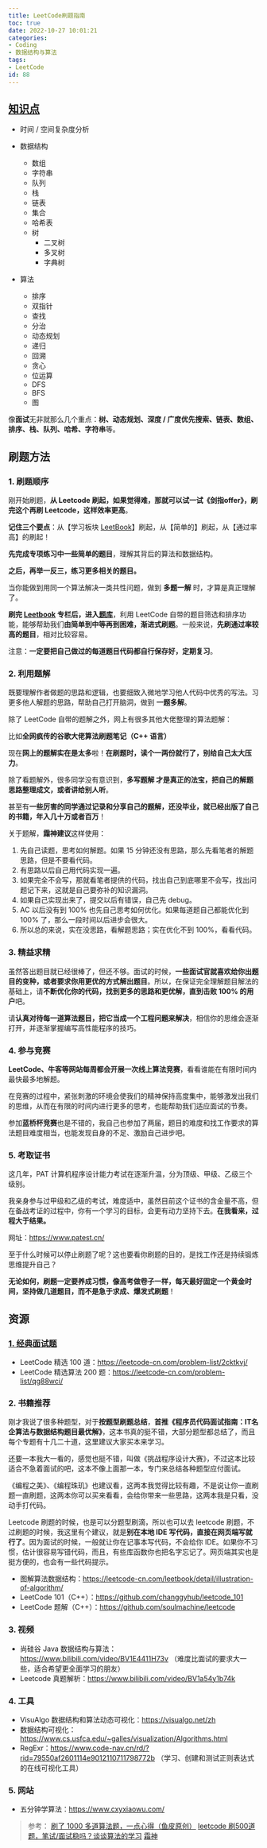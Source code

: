 ```yaml
---
title: LeetCode刷题指南
toc: true
date: 2022-10-27 10:01:21
categories:
- Coding
- 数据结构与算法
tags:
- LeetCode
id: 88
---
```


##  [知识点](http://doc.weilong98.com/#/Posts/Java/Java学习路线?id=知识-2)

- 时间 / 空间复杂度分析
- 数据结构

  - 数组
  - 字符串
  - 队列
  - 栈
  - 链表
  - 集合
  - 哈希表
  - 树
    - 二叉树
    - 多叉树
    - 字典树
- 算法
  - 排序
  - 双指针
  - 查找
  - 分治
  - 动态规划
  - 递归
  - 回溯
  - 贪心
  - 位运算
  - DFS
  - BFS
  - 图


像**面试**无非就那么几个重点：**树、动态规划、深度 / 广度优先搜索、链表、数组、排序、栈、队列、哈希、字符串**等。

## 刷题方法

### 1. 刷题顺序

刚开始刷题，**从 Leetcode 刷起，如果觉得难，那就可以试一试《剑指offer》，刷完这个再刷 Leetcode，这样效率更高**。

**记住三个要点**：从【学习板块 [LeetBook](https://leetcode.cn/leetbook/)】刷起，从【简单的】刷起，从【通过率高】的刷起！

**先完成专项练习中一些简单的题目**，理解其背后的算法和数据结构。

**之后，再举一反三，练习更多相关的题目。**

当你能做到用同一个算法解决一类共性问题，做到 **多题一解** 时，才算是真正理解了。

**刷完 [Leetbook](https://leetcode.cn/leetbook/) 专栏后，进入[题库](https://leetcode.cn/)**，利用 LeetCode 自带的题目筛选和排序功能，能够帮助我们**由简单到中等再到困难，渐进式刷题**。一般来说，**先刷通过率较高的题目**，相对比较容易。

注意：**一定要把自己做过的每道题目代码都自行保存好，定期复习**。

### 2. 利用题解

既要理解作者做题的思路和逻辑，也要细致入微地学习他人代码中优秀的写法。习更多他人解题的思路，帮助自己打开脑洞，做到 **一题多解**。

除了 LeetCode 自带的题解之外，网上有很多其他大佬整理的算法题解：

比如**全网疯传的谷歌大佬算法刷题笔记（C++ 语言）**

现在**网上的题解实在是太多**啦！**在刷题时，读个一两份就行了，别给自己太大压力**。

除了看题解外，很多同学没有意识到，**多写题解 才是真正的法宝，把自己的解题思路整理成文，或者讲给别人听**。

甚至有**一些厉害的同学通过记录和分享自己的题解，还没毕业，就已经出版了自己的书籍，年入几十万或者百万**！

关于题解，**霜神建议**这样使用：

1. 先自己读题，思考如何解题。如果 15 分钟还没有思路，那么先看笔者的解题思路，但是不要看代码。
2. 有思路以后自己用代码实现一遍。
3. 如果完全不会写，那就看笔者提供的代码，找出自己到底哪里不会写，找出问题记下来，这就是自己要弥补的知识漏洞。
4. 如果自己实现出来了，提交以后有错误，自己先 debug。
5. AC 以后没有到 100% 也先自己思考如何优化。如果每道题自己都能优化到 100% 了，那么一段时间以后进步会很大。
6. 所以总的来说，实在没思路，看解题思路；实在优化不到 100%，看看代码。

### 3. 精益求精

虽然答出题目就已经很棒了，但还不够。面试的时候，**一些面试官就喜欢给你出题目的变种，或者要求你用更优的方式解出题目**。所以，在保证完全理解题目解法的基础上，请**不断优化你的代码，找到更多的思路和更优解，直到击败 100% 的用户**吧。

请**认真对待每一道算法题目，把它当成一个工程问题来解决**，相信你的思维会逐渐打开，并逐渐掌握编写高性能程序的技巧。

### 4. 参与竞赛

**LeetCode、牛客等网站每周都会开展一次线上算法竞赛**，看看谁能在有限时间内最快最多地解题。

在竞赛的过程中，紧张刺激的环境会使我们的精神保持高度集中，能够激发出我们的思维，从而在有限的时间内进行更多的思考，也能帮助我们适应面试的节奏。

参加**蓝桥杯竞赛**也是不错的，我自己也参加了两届，题目的难度和找工作要求的算法题目难度相当，也能发现自身的不足、激励自己进步吧。

### 5. 考取证书

这几年，PAT 计算机程序设计能力考试在逐渐升温，分为顶级、甲级、乙级三个级别。

我亲身参与过甲级和乙级的考试，难度适中，虽然目前这个证书的含金量不高，但在备战考证的过程中，你有一个学习的目标，会更有动力坚持下去。**在我看来，过程大于结果。**

网址：https://www.patest.cn/

至于什么时候可以停止刷题了呢？这也要看你刷题的目的，是找工作还是持续锻炼思维提升自己？

**无论如何，刷题一定要养成习惯，像高考做卷子一样，每天最好固定一个黄金时间，坚持做几道题目，而不是急于求成、爆发式刷题**！

## 资源

### [1. 经典面试题](http://doc.weilong98.com/#/Posts/Java/Java学习路线?id=经典面试题-2)

- LeetCode 精选 100 道：https://leetcode-cn.com/problem-list/2cktkvj/
- LeetCode 精选算法 200 题：https://leetcode-cn.com/problem-list/qg88wci/

### 2. 书籍推荐

刚才我说了很多种题型，对于**按题型刷题总结**，**首推《程序员代码面试指南：IT名企算法与数据结构题目最优解》**，这本书真的挺不错，大部分题型都总结了，而且每个专题有十几二十道，这里建议大家买本来学习。

还要一本我大一看的，感觉也挺不错，叫做《挑战程序设计大赛》，不过这本比较适合不急着面试的吧，这本不像上面那一本，专门来总结各种题型应付面试。

《编程之美》、《编程珠玑》也建议看，这两本我觉得比较有趣，不是说让你一直刷题一直刷题，这两本你可以买来看看，会给你带来一些思路，这两本我是只看，没动手打代码。

Leetcode 刷题的时候，也是可以分题型刷滴，所以也可以去 leetcode 刷题，不过刷题的时候，我这里有个建议，就是**别在本地 IDE 写代码，直接在网页端写就行了**。因为面试的时候，一般就让你在记事本写代码，不会给你 IDE。如果你不习惯，估计很容易写错代码，而且，有些库函数你也把名字忘记了。网页端其实也是挺方便的，也会有一些代码提示。

- 图解算法数据结构：https://leetcode-cn.com/leetbook/detail/illustration-of-algorithm/
- LeetCode 101（C++）：https://github.com/changgyhub/leetcode_101
- LeetCode 题解（C++）：https://github.com/soulmachine/leetcode

### 3. 视频

- 尚硅谷 Java 数据结构与算法：https://www.bilibili.com/video/BV1E4411H73v （难度比面试的要求大一些，适合希望更全面学习的朋友）
- Leetcode 真题解析：https://www.bilibili.com/video/BV1a54y1b74k

### 4. 工具

- VisuAlgo 数据结构和算法动态可视化：https://visualgo.net/zh
- 数据结构可视化：https://www.cs.usfca.edu/~galles/visualization/Algorithms.html
- RegExr：https://www.code-nav.cn/rd/?rid=79550af2601114e9012110711798772b （学习、创建和测试正则表达式的在线可视化工具）

### 5. 网站

- 五分钟学算法：https://www.cxyxiaowu.com/

> 参考：
> [刷了 1000 多道算法题，一点心得（鱼皮原创）](https://mp.weixin.qq.com/s?__biz=MzI1NDczNTAwMA==&mid=100012838&idx=1&sn=b4aa815080a367607619db2f9d3d92e0&chksm=69c214d15eb59dc7cec6f5a21ab0a2da2dfe75624a30f283fc1445ebc18794cf72f0d411ffee#rd)
> [leetcode 刷500道题，笔试/面试稳吗？谈谈算法的学习](http://mp.weixin.qq.com/s?__biz=Mzg2NzA4MTkxNQ==&mid=2247486029&idx=1&sn=c90fb779bab3c1f84f69a1be7e191c07&chksm=ce404199f937c88f71531e406d6032cdcf74e3ca385eb325fdf25d54920fae8dc90d5c7063ef&scene=21#wechat_redirect)
> [霜神](https://books.halfrost.com/leetcode/)